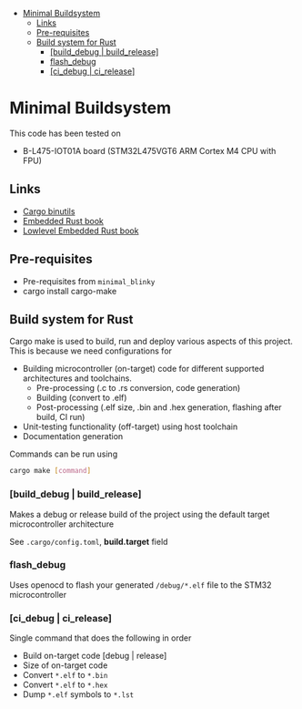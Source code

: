 - [Minimal Buildsystem](#minimal-buildsystem)
  - [Links](#links)
  - [Pre-requisites](#pre-requisites)
  - [Build system for Rust](#build-system-for-rust)
    - [\[build\_debug | build\_release\]](#build_debug--build_release)
    - [flash\_debug](#flash_debug)
    - [\[ci\_debug | ci\_release\]](#ci_debug--ci_release)

# Minimal Buildsystem

This code has been tested on

- B-L475-IOT01A board (STM32L475VGT6 ARM Cortex M4 CPU with FPU)

## Links

- [Cargo binutils](https://github.com/rust-embedded/cargo-binutils)
- [Embedded Rust book](https://doc.rust-lang.org/stable/embedded-book/)
- [Lowlevel Embedded Rust book](https://docs.rust-embedded.org/embedonomicon/)

## Pre-requisites

- Pre-requisites from `minimal_blinky`
- cargo install cargo-make

## Build system for Rust

Cargo make is used to build, run and deploy various aspects of this project.
This is because we need configurations for

- Building microcontroller (on-target) code for different supported architectures and toolchains.
  - Pre-processing (.c to .rs conversion, code generation)
  - Building (convert to .elf)
  - Post-processing (.elf size, .bin and .hex generation, flashing after build, CI run)
- Unit-testing functionality (off-target) using host toolchain
- Documentation generation

Commands can be run using 

```bash
cargo make [command]
```

### [build_debug | build_release]

Makes a debug or release build of the project using the default target microcontroller architecture

See `.cargo/config.toml`, **build.target** field

### flash_debug

Uses openocd to flash your generated `/debug/*.elf` file to the STM32 microcontroller

### [ci_debug | ci_release]

Single command that does the following in order

- Build on-target code [debug | release]
- Size of on-target code
- Convert `*.elf` to `*.bin`
- Convert `*.elf` to `*.hex`
- Dump `*.elf` symbols to `*.lst`
